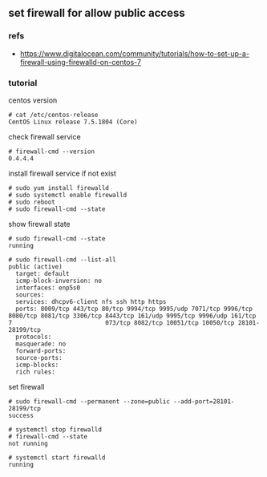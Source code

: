 ## set firewall for allow public access

### refs

* https://www.digitalocean.com/community/tutorials/how-to-set-up-a-firewall-using-firewalld-on-centos-7

### tutorial

centos version

```
# cat /etc/centos-release
CentOS Linux release 7.5.1804 (Core)
```

check firewall service

```
# firewall-cmd --version
0.4.4.4
```

install firewall service if not exist

```
# sudo yum install firewalld
# sudo systemctl enable firewalld
# sudo reboot
# sudo firewall-cmd --state
```

show firewall state

```
# sudo firewall-cmd --state
running

# sudo firewall-cmd --list-all
public (active)
  target: default
  icmp-block-inversion: no
  interfaces: enp5s0
  sources:
  services: dhcpv6-client nfs ssh http https
  ports: 8009/tcp 443/tcp 80/tcp 9994/tcp 9995/udp 7071/tcp 9996/tcp 8080/tcp 8081/tcp 3306/tcp 8443/tcp 161/udp 9995/tcp 9996/udp 161/tcp 7                          073/tcp 8082/tcp 10051/tcp 10050/tcp 28101-28199/tcp
  protocols:
  masquerade: no
  forward-ports:
  source-ports:
  icmp-blocks:
  rich rules:

```

set firewall

```
# sudo firewall-cmd --permanent --zone=public --add-port=28101-28199/tcp
success

# systemctl stop firewalld
# firewall-cmd --state
not running

# systemctl start firewalld
running
```
